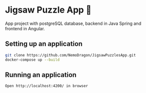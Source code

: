 # Jigsaw Puzzle App 🧩

App project with postgreSQL database, backend in Java Spring and frontend in Angular.

## Setting up an application

```bash
git clone https://github.com/NemoDragon/JigsawPuzzlesApp.git
docker-compose up --build
```

## Running an application
```bash
Open http://localhost:4200/ in browser
```
